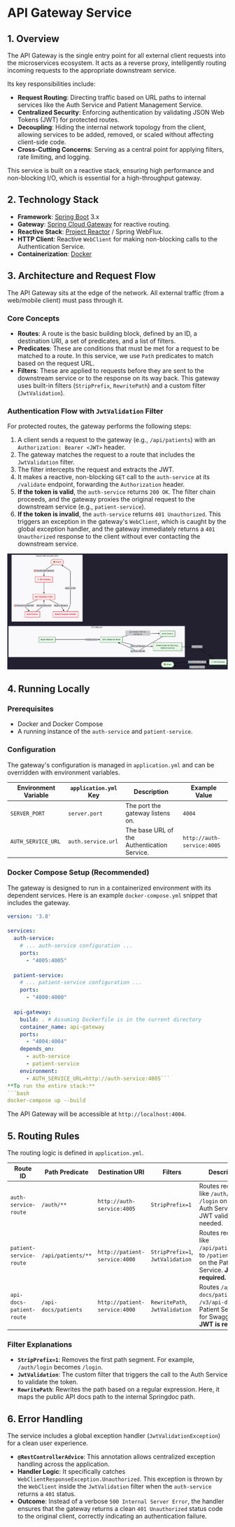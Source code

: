 # API Gateway Service

## 1. Overview

The API Gateway is the single entry point for all external client requests into the microservices ecosystem. It acts as a reverse proxy, intelligently routing incoming requests to the appropriate downstream service.

Its key responsibilities include:
*   **Request Routing**: Directing traffic based on URL paths to internal services like the Auth Service and Patient Management Service.
*   **Centralized Security**: Enforcing authentication by validating JSON Web Tokens (JWT) for protected routes.
*   **Decoupling**: Hiding the internal network topology from the client, allowing services to be added, removed, or scaled without affecting client-side code.
*   **Cross-Cutting Concerns**: Serving as a central point for applying filters, rate limiting, and logging.

This service is built on a reactive stack, ensuring high performance and non-blocking I/O, which is essential for a high-throughput gateway.

## 2. Technology Stack

*   **Framework**: [Spring Boot](https://spring.io/projects/spring-boot) 3.x
*   **Gateway**: [Spring Cloud Gateway](https://spring.io/projects/spring-cloud-gateway) for reactive routing.
*   **Reactive Stack**: [Project Reactor](https://projectreactor.io/) / Spring WebFlux.
*   **HTTP Client**: Reactive `WebClient` for making non-blocking calls to the Authentication Service.
*   **Containerization**: [Docker](https://www.docker.com/)

## 3. Architecture and Request Flow

The API Gateway sits at the edge of the network. All external traffic (from a web/mobile client) must pass through it.

### Core Concepts
*   **Routes**: A route is the basic building block, defined by an ID, a destination URI, a set of predicates, and a list of filters.
*   **Predicates**: These are conditions that must be met for a request to be matched to a route. In this service, we use `Path` predicates to match based on the request URL.
*   **Filters**: These are applied to requests before they are sent to the downstream service or to the response on its way back. This gateway uses built-in filters (`StripPrefix`, `RewritePath`) and a custom filter (`JwtValidation`).

### Authentication Flow with `JwtValidation` Filter

For protected routes, the gateway performs the following steps:
1.  A client sends a request to the gateway (e.g., `/api/patients`) with an `Authorization: Bearer <JWT>` header.
2.  The gateway matches the request to a route that includes the `JwtValidation` filter.
3.  The filter intercepts the request and extracts the JWT.
4.  It makes a reactive, non-blocking `GET` call to the `auth-service` at its `/validate` endpoint, forwarding the `Authorization` header.
5.  **If the token is valid**, the `auth-service` returns `200 OK`. The filter chain proceeds, and the gateway proxies the original request to the downstream service (e.g., `patient-service`).
6.  **If the token is invalid**, the `auth-service` returns `401 Unauthorized`. This triggers an exception in the gateway's `WebClient`, which is caught by the global exception handler, and the gateway immediately returns a `401 Unauthorized` response to the client without ever contacting the downstream service.

![api-gateway-diagram.png](api-gateway-diagram.png)

## 4. Running Locally

### Prerequisites

*   Docker and Docker Compose
*   A running instance of the `auth-service` and `patient-service`.

### Configuration

The gateway's configuration is managed in `application.yml` and can be overridden with environment variables.

| Environment Variable | `application.yml` Key   | Description                                 | Example Value                 |
| -------------------- | ----------------------- | ------------------------------------------- | ----------------------------- |
| `SERVER_PORT`        | `server.port`           | The port the gateway listens on.            | `4004`                        |
| `AUTH_SERVICE_URL`   | `auth.service.url`      | The base URL of the Authentication Service. | `http://auth-service:4005`    |

### Docker Compose Setup (Recommended)

The gateway is designed to run in a containerized environment with its dependent services. Here is an example `docker-compose.yml` snippet that includes the gateway.

```yaml
version: '3.8'

services:
  auth-service:
    # ... auth-service configuration ...
    ports:
      - "4005:4005"

  patient-service:
    # ... patient-service configuration ...
    ports:
      - "4000:4000"

  api-gateway:
    build: . # Assuming Dockerfile is in the current directory
    container_name: api-gateway
    ports:
      - "4004:4004"
    depends_on:
      - auth-service
      - patient-service
    environment:
      - AUTH_SERVICE_URL=http://auth-service:4005```
**To run the entire stack:**
```bash
docker-compose up --build
```
The API Gateway will be accessible at `http://localhost:4004`.

## 5. Routing Rules

The routing logic is defined in `application.yml`.

| Route ID                 | Path Predicate          | Destination URI                | Filters                                          | Description                                                                                             |
| ------------------------ | ----------------------- | ------------------------------ | ------------------------------------------------ | ------------------------------------------------------------------------------------------------------- |
| `auth-service-route`     | `/auth/**`              | `http://auth-service:4005`     | `StripPrefix=1`                                  | Routes requests like `/auth/login` to `/login` on the Auth Service. No JWT validation is needed.        |
| `patient-service-route`  | `/api/patients/**`      | `http://patient-service:4000`  | `StripPrefix=1`, `JwtValidation`                 | Routes requests like `/api/patients/123` to `/patients/123` on the Patient Service. **JWT is required.** |
| `api-docs-patient-route` | `/api-docs/patients`    | `http://patient-service:4000`  | `RewritePath`, `JwtValidation`                   | Routes `/api-docs/patients` to `/v3/api-docs` on Patient Service for Swagger UI. **JWT is required.**   |

### Filter Explanations
*   **`StripPrefix=1`**: Removes the first path segment. For example, `/auth/login` becomes `/login`.
*   **`JwtValidation`**: The custom filter that triggers the call to the Auth Service to validate the token.
*   **`RewritePath`**: Rewrites the path based on a regular expression. Here, it maps the public API docs path to the internal Springdoc path.

## 6. Error Handling

The service includes a global exception handler (`JwtValidationException`) for a clean user experience.
*   **`@RestControllerAdvice`**: This annotation allows centralized exception handling across the application.
*   **Handler Logic**: It specifically catches `WebClientResponseException.Unauthorized`. This exception is thrown by the `WebClient` inside the `JwtValidation` filter when the `auth-service` returns a `401` status.
*   **Outcome**: Instead of a verbose `500 Internal Server Error`, the handler ensures that the gateway returns a clean `401 Unauthorized` status code to the original client, correctly indicating an authentication failure.